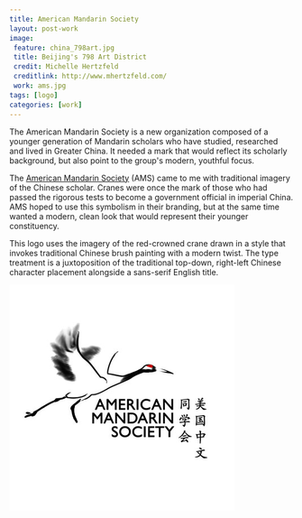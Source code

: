 ```yaml
---
title: American Mandarin Society
layout: post-work
image:
 feature: china_798art.jpg
 title: Beijing's 798 Art District
 credit: Michelle Hertzfeld
 creditlink: http://www.mhertzfeld.com/
 work: ams.jpg
tags: [logo]
categories: [work]
---
```

The American Mandarin Society is a new organization composed of a younger generation of Mandarin scholars who have studied, researched and lived in Greater China. It needed a mark that would reflect its scholarly background, but also point to the group's modern, youthful focus.<!--more-->

The [American Mandarin Society](http://www.mandarinsociety.us/) (AMS) came to me with traditional imagery of the Chinese scholar. Cranes were once the mark of those who had passed the rigorous tests to become a government official in imperial China. AMS hoped to use this symbolism in their branding, but at the same time wanted a modern, clean look that would represent their younger constituency.

This logo uses the imagery of the red-crowned crane drawn in a style that invokes traditional Chinese brush painting with a modern twist. The type treatment is a juxtoposition of the traditional top-down, right-left Chinese character placement alongside a sans-serif English title.

![New American Mandarin Society logo](/assets/img/ams_logo.jpg)